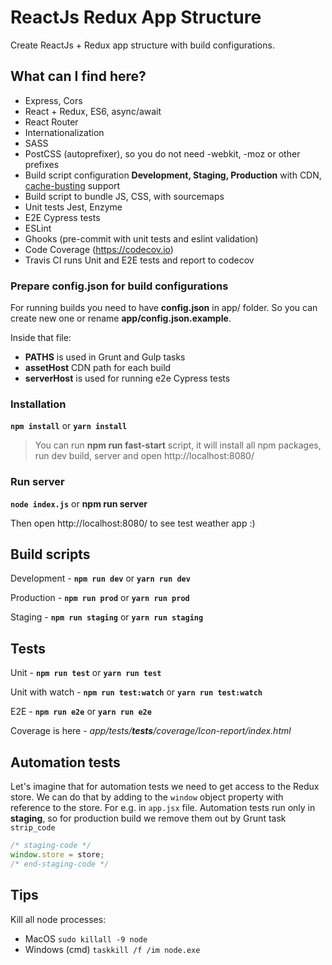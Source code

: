 # ReactJs Redux App Structure 

Create ReactJs + Redux app structure with build configurations.

## What can I find here? ##
- Express, Cors
- React + Redux, ES6, async/await
- React Router
- Internationalization
- SASS
- PostCSS (autoprefixer), so you do not need -webkit, -moz or other prefixes
- Build script configuration **Development, Staging, Production** with CDN, [cache-busting](https://www.keycdn.com/support/what-is-cache-busting/) support
- Build script to bundle JS, CSS, with sourcemaps
- Unit tests Jest, Enzyme
- E2E Cypress tests
- ESLint
- Ghooks (pre-commit with unit tests and eslint validation)
- Code Coverage (https://codecov.io)
- Travis CI runs Unit and E2E tests and report to codecov


### Prepare config.json for build configurations ###
For running builds you need to have **config.json** in app/ folder.
So you can create new one or rename **app/config.json.example**.  

Inside that file:
 - **PATHS** is used in Grunt and Gulp tasks
 - **assetHost** CDN path for each build
 - **serverHost** is used for running e2e Cypress tests

### Installation ###
**`npm install`** or **`yarn install`**

>You can run **npm run fast-start** script, it will install all npm packages, run dev build, server and open http://localhost:8080/

### Run server ###
**`node index.js`** or **npm run server**

Then open http://localhost:8080/ to see test weather app :)

## Build scripts ##
Development - **`npm run dev`** or **`yarn run dev`**

Production - **`npm run prod`** or **`yarn run prod`**

Staging - **`npm run staging`** or **`yarn run staging`**


## Tests ##
Unit - **`npm run test`** or **`yarn run test`**

Unit with watch - **`npm run test:watch`** or **`yarn run test:watch`**

E2E - **`npm run e2e`** or **`yarn run e2e`**

Coverage is here - *app/tests/__tests__/coverage/Icon-report/index.html*


## Automation tests ##
Let's imagine that for automation tests we need to get access to the Redux store.
We can do that by adding to the `window` object property with reference to the store. For e.g. in `app.jsx` file.
Automation tests run only in **staging**, so for production build we remove them out by Grunt task `strip_code` 

```javascript
/* staging-code */
window.store = store;
/* end-staging-code */
```

## Tips ##
Kill all node processes:
- MacOS `sudo killall -9 node`
- Windows (cmd) `taskkill /f /im node.exe`
